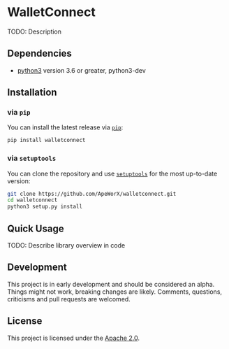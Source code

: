 # WalletConnect

TODO: Description

## Dependencies

* [python3](https://www.python.org/downloads) version 3.6 or greater, python3-dev

## Installation

### via `pip`

You can install the latest release via [`pip`](https://pypi.org/project/pip/):

```bash
pip install walletconnect
```

### via `setuptools`

You can clone the repository and use [`setuptools`](https://github.com/pypa/setuptools) for the most up-to-date version:

```bash
git clone https://github.com/ApeWorX/walletconnect.git
cd walletconnect
python3 setup.py install
```

## Quick Usage

TODO: Describe library overview in code

## Development

This project is in early development and should be considered an alpha.
Things might not work, breaking changes are likely.
Comments, questions, criticisms and pull requests are welcomed.

## License

This project is licensed under the [Apache 2.0](LICENSE).
